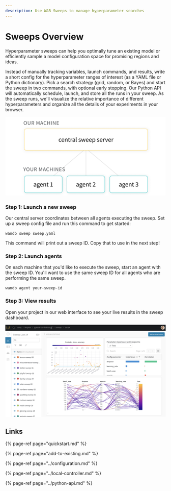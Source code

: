 ```yaml
---
description: Use W&B Sweeps to manage hyperparameter searches
---
```


# Sweeps Overview

Hyperparameter sweeps can help you optimally tune an existing model or efficiently sample a model configuration space for promising regions and ideas. 

Instead of manually tracking variables, launch commands, and results, write a short config for the hyperparameter ranges of interest \(as a YAML file or Python dictionary\). Pick a search strategy \(grid, random, or Bayes\) and start the sweep in two commands, with optional early stopping. Our Python API will automatically schedule, launch, and store all the runs in your sweep. As the sweep runs, we'll visualize the relative importance of different hyperparameters and organize all the details of your experiments in your browser.

![](../../.gitbook/assets/central-sweep-server-3%20%281%29.png)

### Step 1: Launch a new sweep

Our central server coordinates between all agents executing the sweep.  Set up a sweep config file and run this command to get started:

```text
wandb sweep sweep.yaml
```

This command will print out a sweep ID. Copy that to use in the next step!

### Step 2: Launch agents

On each machine that you'd like to execute the sweep, start an agent with the sweep ID. You'll want to use the same sweep ID for all agents who are performing the same sweep.

```text
wandb agent your-sweep-id
```

### Step 3: View results

Open your project in our web interface to see your live results in the sweep dashboard.

![](../../.gitbook/assets/image%20%2823%29.png)



## Links

{% page-ref page="quickstart.md" %}

{% page-ref page="add-to-existing.md" %}

{% page-ref page="../configuration.md" %}

{% page-ref page="../local-controller.md" %}

{% page-ref page="../python-api.md" %}


